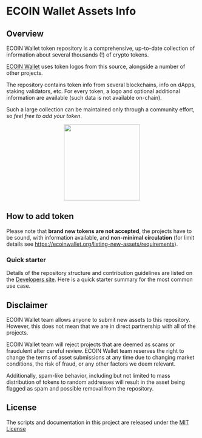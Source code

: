 # ECOIN Wallet Assets Info
## Overview

ECOIN Wallet token repository is a comprehensive, up-to-date collection of information about several thousands (!) of crypto tokens.

[ECOIN Wallet](https://ecoinwallet.org) uses token logos from this source, alongside a number of other projects.

The repository contains token info from several blockchains, info on dApps, staking validators, etc.
For every token, a logo and optional additional information are available (such data is not available on-chain).

Such a large collection can be maintained only through a community effort, so _feel free to add your token_.

<center><img src='https://ecoinwallet.org/ecoin_wallet_logo.png' height="200"></center>

## How to add token

Please note that __brand new tokens are not accepted__,
the projects have to be sound, with information available, and __non-minimal circulation__
(for limit details see <https://ecoinwallet.org/listing-new-assets/requirements>).

### Quick starter

Details of the repository structure and contribution guidelines are listed on the
[Developers site](https://ecoinwallet.org/listing-new-assets/new-asset).
Here is a quick starter summary for the most common use case.

## Disclaimer

ECOIN Wallet team allows anyone to submit new assets to this repository. However, this does not mean that we are in direct partnership with all of the projects.

ECOIN Wallet team will reject projects that are deemed as scams or fraudulent after careful review.
ECOIN Wallet team reserves the right to change the terms of asset submissions at any time due to changing market conditions, the risk of fraud, or any other factors we deem relevant.

Additionally, spam-like behavior, including but not limited to mass distribution of tokens to random addresses will result in the asset being flagged as spam and possible removal from the repository.

## License

The scripts and documentation in this project are released under the [MIT License](LICENSE)
